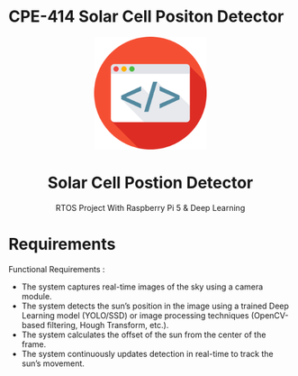 # CPE-414 Solar Cell Positon Detector

<div align="center">

  <img src="assets/logo.png" alt="logo" width="200" height="auto" />
  <h1>Solar Cell Postion Detector</h1>
  
  <p>RTOS Project With Raspberry Pi 5 & Deep Learning</p>
</div>

# Requirements
  Functional Requirements :
  * The system captures real-time images of the sky using a camera module.
  * The system detects the sun’s position in the image using a trained Deep Learning model (YOLO/SSD) or image processing techniques (OpenCV-based filtering, Hough Transform, etc.).
  * The system calculates the offset of the sun from the center of the frame.
  * The system continuously updates detection in real-time to track the sun’s movement.

